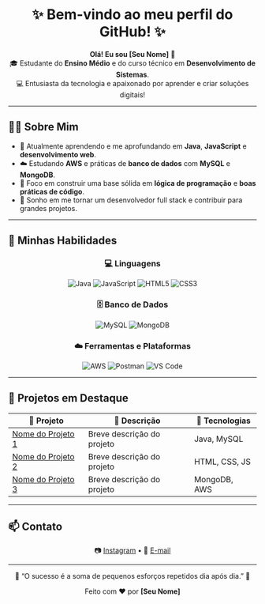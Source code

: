 <!-- Banner ou Título -->
<h1 align="center">✨ Bem-vindo ao meu perfil do GitHub! ✨</h1>

<p align="center">
  <b>Olá! Eu sou [Seu Nome]</b> 👋 <br>
  🎓 Estudante do <b>Ensino Médio</b> e do curso técnico em <b>Desenvolvimento de Sistemas</b>. <br>
  💻 Entusiasta da tecnologia e apaixonado por aprender e criar soluções digitais!
</p>

---

## 👨‍💻 Sobre Mim

- 🌱 Atualmente aprendendo e me aprofundando em **Java**, **JavaScript** e **desenvolvimento web**.  
- ☁️ Estudando **AWS** e práticas de **banco de dados** com **MySQL** e **MongoDB**.  
- 🧠 Foco em construir uma base sólida em **lógica de programação** e **boas práticas de código**.  
- 🚀 Sonho em me tornar um desenvolvedor full stack e contribuir para grandes projetos.  

---

## 🧰 Minhas Habilidades

<div align="center">

### 💻 Linguagens
![Java](https://img.shields.io/badge/Java-ED8B00?style=for-the-badge&logo=openjdk&logoColor=white)
![JavaScript](https://img.shields.io/badge/JavaScript-F7DF1E?style=for-the-badge&logo=javascript&logoColor=black)
![HTML5](https://img.shields.io/badge/HTML5-E34F26?style=for-the-badge&logo=html5&logoColor=white)
![CSS3](https://img.shields.io/badge/CSS3-1572B6?style=for-the-badge&logo=css3&logoColor=white)

### 🗄️ Banco de Dados
![MySQL](https://img.shields.io/badge/MySQL-005C84?style=for-the-badge&logo=mysql&logoColor=white)
![MongoDB](https://img.shields.io/badge/MongoDB-4EA94B?style=for-the-badge&logo=mongodb&logoColor=white)

### ☁️ Ferramentas e Plataformas
![AWS](https://img.shields.io/badge/AWS-232F3E?style=for-the-badge&logo=amazon-aws&logoColor=white)
![Postman](https://img.shields.io/badge/Postman-FF6C37?style=for-the-badge&logo=postman&logoColor=white)
![VS Code](https://img.shields.io/badge/VS%20Code-007ACC?style=for-the-badge&logo=visual-studio-code&logoColor=white)

</div>

---

## 🌟 Projetos em Destaque

| 🚀 Projeto | 💬 Descrição | 🧩 Tecnologias |
|-------------|--------------|----------------|
| [Nome do Projeto 1](#) | Breve descrição do projeto | Java, MySQL |
| [Nome do Projeto 2](#) | Breve descrição do projeto | HTML, CSS, JS |
| [Nome do Projeto 3](#) | Breve descrição do projeto | MongoDB, AWS |

---

## 📫 Contato

<p align="center">
  📷 <a href="#" target="_blank">Instagram</a>  
  •  
  📧 <a href="mailto:seu.email@email.com">E-mail</a>
</p>

---

<p align="center">
  🌟 “O sucesso é a soma de pequenos esforços repetidos dia após dia.” 🌟
</p>

<p align="center">
  Feito com ❤️ por <b>[Seu Nome]</b>
</p>

